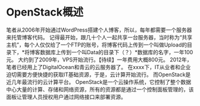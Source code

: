 # OpenStack概述
笔者从2006年开始通过WordPress搭建个人博客，所以，每年都需要一个服务器来托管博客代码。
记得最开始，跟几十个人一起共享一台服务器，当时称为“共享主机”，每个人仅仅给了一个FTP的账号，将博客代码上传到一个叫做Upload的目录下，*将博客数据库上传到一个叫Data的目录下（？）*数据库的名字，一年100元。
大约到了2009年，VPS开始流行。【待续】一年费用大概800元。
2012年，笔者已经用上了DigitalOcean和青云的云服务器了。
在xxxx下，IT从业者和企业迫切需要方便快捷的获取IT基础资源，于是，云计算开始流行。
而OpenStack是近几年最流行的云计算平台。
OpenStack是一个云操作系统，它控制了整个数据中心大量的计算、存储和网络资源，所有的资源都是通过一个控制面板管理的，该面板让管理人员授权用户通过网络接口来部署资源。



